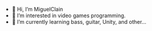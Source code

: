 - 👋 Hi, I’m MiguelClain
- 👀 I’m interested in video games programming.
- 🌱 I’m currently learning bass, guitar, Unity, and other...
